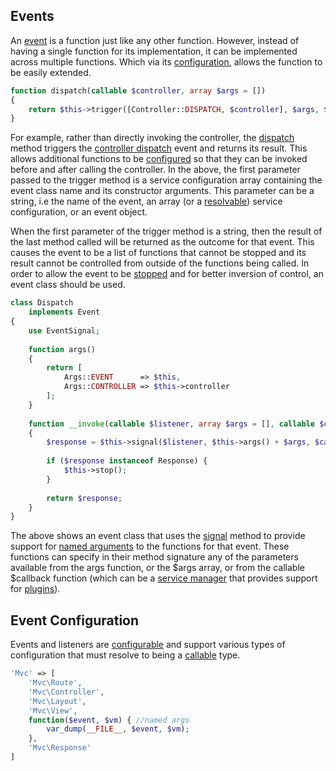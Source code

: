 ## Events
An [event](https://github.com/mvc5/framework/blob/master/src/Event/Event.php) is a function just like any other function. However, instead of having a single function for its implementation, it can be implemented across multiple functions. Which via its [configuration](https://github.com/mvc5/framework/blob/master/config/event.php), allows the function to be easily extended.       

```php
function dispatch(callable $controller, array $args = [])
{
    return $this->trigger([Controller::DISPATCH, $controller], $args, $this);
}
```

For example, rather than directly invoking the controller, the [dispatch](https://github.com/mvc5/framework/blob/master/src/Controller/Manager/Manager.php#L47) method triggers the [controller dispatch](https://github.com/mvc5/framework/blob/master/src/Controller/Dispatch/Dispatch.php) event and returns its result. This allows additional functions to be [configured](https://github.com/mvc5/framework/blob/master/config/event.php#L7) so that they can be invoked before and after calling the controller. In the above, the first parameter passed to the trigger method is a service configuration array containing the event class name and its constructor arguments. This parameter can be a string, i.e the name of the event, an array (or a [resolvable](https://github.com/mvc5/framework/blob/master/src/Service/Resolver/Resolvable.php)) service configuration, or an event object.   

When the first parameter of the trigger method is a string, then the result of the last method called will be returned as the outcome for that event. This causes the event to be a list of functions that cannot be stopped and its result cannot be controlled from outside of the functions being called. In order to allow the event to be [stopped](https://github.com/mvc5/framework/blob/master/src/Event/Event.php#L23) and for better inversion of control, an event class should be used.

```php
class Dispatch
    implements Event
{
    use EventSignal;
    
    function args()
    {
        return [
            Args::EVENT      => $this,
            Args::CONTROLLER => $this->controller
        ];        
    }
    
    function __invoke(callable $listener, array $args = [], callable $callback = null)
    {
        $response = $this->signal($listener, $this->args() + $args, $callback);
        
        if ($response instanceof Response) {
            $this->stop();
        }
        
        return $response;
    }
}
```

The above shows an event class that uses the [signal](https://github.com/mvc5/framework/blob/master/src/Service/Resolver/Signal.php) method to provide support for [named arguments](#named-arguments-and-plugins) to the functions for that event. These functions can specify in their method signature any of the parameters available from the args function, or the $args array, or from the callable $callback function (which can be a [service manager](https://github.com/mvc5/framework/blob/master/src/Service/Manager/ServiceManager.php) that provides support for [plugins](#named-arguments-and-plugins)).  

## Event Configuration
Events and listeners are <a href="https://github.com/mvc5/application/blob/master/config/event.php">configurable</a> and support various types of configuration that must resolve to being a <a href="http://php.net/manual/en/language.types.callable.php">callable</a> type.

```php
'Mvc' => [
    'Mvc\Route',
    'Mvc\Controller',
    'Mvc\Layout',
    'Mvc\View',
    function($event, $vm) { //named args
        var_dump(__FILE__, $event, $vm);
    },
    'Mvc\Response'
]
```
